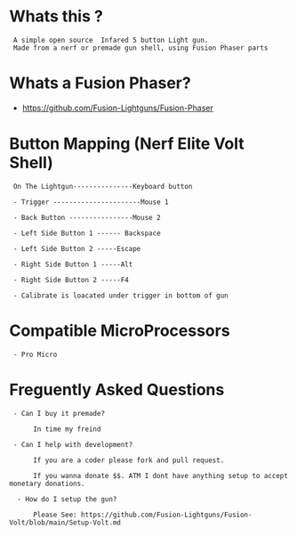 # Whats this ? 

     A simple open source  Infared 5 button Light gun.
     Made from a nerf or premade gun shell, using Fusion Phaser parts

# Whats a Fusion Phaser? 

- https://github.com/Fusion-Lightguns/Fusion-Phaser
     

# Button Mapping (Nerf Elite Volt Shell)

     On The Lightgun---------------Keyboard button
     
     - Trigger ----------------------Mouse 1
     
     - Back Button ----------------Mouse 2

     - Left Side Button 1 ------ Backspace
     
     - Left Side Button 2 -----Escape
     
     - Right Side Button 1 -----Alt
     
     - Right Side Button 2 -----F4
     
     - Calibrate is loacated under trigger in bottom of gun
    
     
# Compatible MicroProcessors

     - Pro Micro
     
     
# Freguently Asked Questions

     - Can I buy it premade?
     
          In time my freind
          
     - Can I help with development?
     
          If you are a coder please fork and pull request. 
          
          If you wanna donate $$. ATM I dont have anything setup to accept monetary donations.
          
      - How do I setup the gun?
      
          Please See: https://github.com/Fusion-Lightguns/Fusion-Volt/blob/main/Setup-Volt.md

